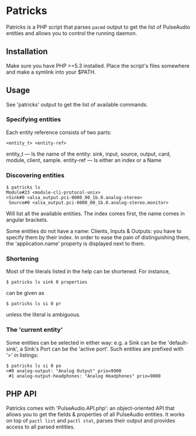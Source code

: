 Patricks
========

Patricks is a PHP script that parses `pacmd` output to get the list of PulseAudio entities and allows you to control the running daemon.

Installation
------------

Make sure you have PHP >=5.3 installed.
Place the script's files somewhere and make a symlink into your $PATH.

Usage
-----

See 'patricks' output to get the list of available commands.

### Specifying entities
Each entity reference consists of two parts:

    <entity_t> <entity-ref>

entity_t — Is the name of the entity: sink, input, source, output, card, module, client, sample.
entity-ref — Is either an index or a Name

### Discovering entities

    $ patricks ls
    Module#23 <module-cli-protocol-unix>
    >Sink#0 <alsa_output.pci-0000_00_1b.0.analog-stereo>
     Source#0 <alsa_output.pci-0000_00_1b.0.analog-stereo.monitor>

Will list all the available entities. The index comes first, the name comes in angular brackets.

Some entities do not have a name: Clients, Inputs & Outputs: you have to specify them by their index.
In order to ease the pain of distinguishing them, the 'application.name' property is displayed next to them.

### Shortening

Most of the literals listed in the help can be shortened.
For instance,

    $ patricks ls sink 0 properties

can be given as

    $ patricks ls si 0 pr

unless the literal is ambiguous.

### The 'current entity'
Some entities can be selected in either way: e.g. a Sink can be the 'default-sink', a Sink's Port can be the 'active port'.
Such entities are prefixed with '>' in listings:

    $ patricks ls si 0 po
    >#0 analog-output: "Analog Output" prio=9900
     #1 analog-output-headphones: "Analog Headphones" prio=9000

PHP API
-------

Patricks comes with 'PulseAudio.API.php': an object-oriented API that allows you to get the fields & properties of all PulseAudio entities.
It works on top of `pactl list` and `pactl stat`, parses their output and provides access to all parsed entities.
